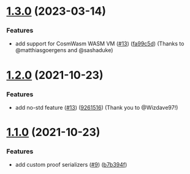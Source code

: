 # [1.3.0](https://github.com/antouhou/rs-merkle/compare/v1.2.0...v1.3.0) (2023-03-14)


### Features

* add support for CosmWasm WASM VM ([#13](https://github.com/antouhou/rs-merkle/pull/18)) ([fa99c5d](https://github.com/antouhou/rs-merkle/commit/fa99c5d013595a4daf71ae58f501f24d35bbc36f)) (Thanks to @matthiasgoergens and @sashaduke)


# [1.2.0](https://github.com/antouhou/rs-merkle/compare/v1.1.0...v1.2.0) (2021-10-23)


### Features

* add no-std feature ([#13](https://github.com/antouhou/rs-merkle/pull/13)) ([9261516](https://github.com/antouhou/rs-merkle/commit/9261516de612908b1cb480ba2b0c4152ecbb50e0)) (Thank you to @Wizdave97!)


# [1.1.0](https://github.com/antouhou/rs-merkle/compare/v1.0.0...v1.1.0) (2021-10-23)


### Features

* add custom proof serializers ([#9](https://github.com/antouhou/rs-merkle/issues/9)) ([b7b394f](https://github.com/antouhou/rs-merkle/commit/b7b394f3e59b400485795699af6131c3e36a2873))



